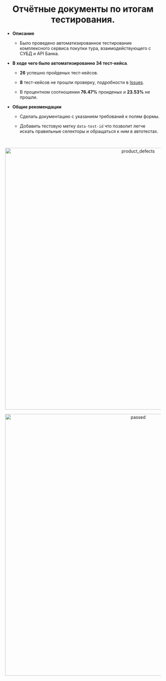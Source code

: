 <h1 align="center"> Отчётные документы по итогам тестирования.</h1>

*  **Описание**

   *  Было проведено автоматизированное тестирование комплексного сервиса покупки тура, взаимодействующего с СУБД и API Банка.

*  **В ходе чего было автоматизированно 34 тест-кейса**.

   *  **26** успешно пройденых тест-кейсов. 
 
   *  **8** тест-кейсов не прошли проверку, подробности в [Issues](https://github.com/LevVolkov/Course-work/issues).

   *  В процентном соотношении **76.47%** проиденых и **23.53%** не прошли.

* **Общие рекомендации**

  *  Сделать документацию с указанием требований к полям формы.

  *  Добавить тестовую метку `data-test-id` что позволит легче искать правильные селекторы и обращаться к ним в автотестах.

</br>
<p align="center"><img width="845" alt="product_defects" src="https://github.com/LevVolkov/Course-work/assets/88002142/957aa22b-bd66-4c71-8405-1cc861aa2c80"></p>

<p align="center"><img width="845" alt="passed" src="https://github.com/LevVolkov/Course-work/assets/88002142/7fd56f51-a683-4b67-8f49-5a6b3b0aa9b9"></p>
